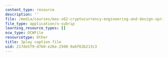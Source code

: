 ```yaml
---
content_type: resource
description: ''
file: /media/courses/mas-s62-cryptocurrency-engineering-and-design-spring-2018/217de5f9d7b0e26e25089a6f63b213c3_zYzEmBlJ77s.srt
file_type: application/x-subrip
learning_resource_types: []
ocw_type: OCWFile
resourcetype: Other
title: 3play caption file
uid: 217de5f9-d7b0-e26e-2508-9a6f63b213c3
---
```

